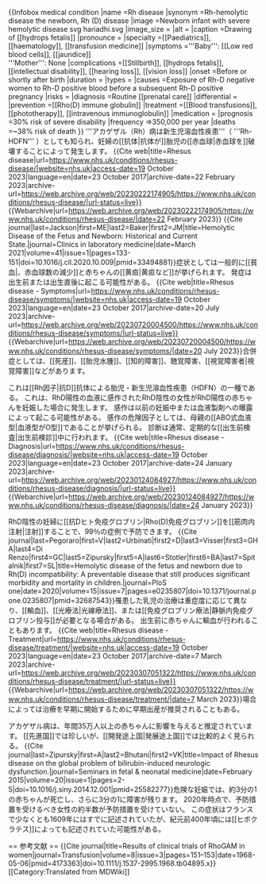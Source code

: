 
{{Infobox medical condition
|name             =Rh disease
|synonym          =Rh-hemolytic disease the newborn, Rh (D) disease<ref name=Jack2021/>
|image            =Newborn infant with severe hemolytic disease svg hariadhi.svg
|image_size       =
|alt              =
|caption          =Drawing of [[hydrops fetalis]]
|pronounce        =
|specialty        =[[Paediatrics]], [[haematology]], [[transfusion medicine]]
|symptoms         ='''Baby''': [[Low red blood cells]], [[jaundice]]<ref name=NHS2023/><br>'''Mother''': None<ref name=NHS2023/>
|complications    =[[Stillbirth]], [[hydrops fetalis]], [[intellectual disability]], [[hearing loss]], [[vision loss]]<ref name=NHS2023/><ref name=Jack2021/>
|onset            =Before or shortly after birth<ref name=NHS2023Sym/>
|duration         =
|types            =
|causes           =Exposure of Rh-D negative women to Rh-D positive blood before a subsequent Rh-D positive pregnancy<ref name=NHS2023/>
|risks            =
|diagnosis        =Routine [[prenatal care]]<ref name=NHS2023Diag/>
|differential     =
|prevention       =[[Rho(D) immune globulin]]<ref name=NHS2023/>
|treatment        =[[Blood transfusions]], [[phototherapy]], [[intravenous immunoglobulin]]<ref name=NHS2023/>
|medication       =
|prognosis        =30% risk of severe disability<ref name=Zip2015/>
|frequency        =>350,000 per year<ref name=Zip2015/>
|deaths           =~38% risk of death<ref name=Zip2015/>
}}
'''アカゲザル（Rh）病は新生児溶血性疾患'''（ '''Rh-HDFN''' ）としても知られ、妊婦の[[抗体|抗体が]]胎児の[[赤血球|赤血球を]]破壊することによって発生します。 <ref name="NHS2023">{{Cite web|title=Rhesus disease|url=https://www.nhs.uk/conditions/rhesus-disease/|website=nhs.uk|access-date=19 October 2023|language=en|date=23 October 2017|archive-date=22 February 2023|archive-url=https://web.archive.org/web/20230222174905/https://www.nhs.uk/conditions/rhesus-disease/|url-status=live}} {{Webarchive|url=https://web.archive.org/web/20230222174905/https://www.nhs.uk/conditions/rhesus-disease/|date=22 February 2023}}</ref> <ref name="Jack2021">{{Cite journal|last=Jackson|first=ME|last2=Baker|first2=JM|title=Hemolytic Disease of the Fetus and Newborn: Historical and Current State.|journal=Clinics in laboratory medicine|date=March 2021|volume=41|issue=1|pages=133-151|doi=10.1016/j.cll.2020.10.009|pmid=33494881}}</ref>症状としては一般的に[[貧血|、赤血球数の減少]]と赤ちゃんの[[黄疸|黄疸など]]が挙げられます。 <ref name="NHS2023" />発症は出生前または出生直後に起こる可能性がある。 <ref name="NHS2023Sym">{{Cite web|title=Rhesus disease - Symptoms|url=https://www.nhs.uk/conditions/rhesus-disease/symptoms/|website=nhs.uk|access-date=19 October 2023|language=en|date=23 October 2017|archive-date=20 July 2023|archive-url=https://web.archive.org/web/20230720004500/https://www.nhs.uk/conditions/rhesus-disease/symptoms/|url-status=live}} {{Webarchive|url=https://web.archive.org/web/20230720004500/https://www.nhs.uk/conditions/rhesus-disease/symptoms/|date=20 July 2023}}</ref>合併症としては、[[死産]]、[[胎児水腫]]、[[知的障害]]、聴覚障害、[[視覚障害者|視覚障害]]などがあります。 <ref name="NHS2023" /> <ref name="Jack2021" />

これは[[Rh因子|抗D]]抗体による胎児・新生児溶血性疾患（HDFN）の一種である。 <ref name="Jack2021" />これは、RhD陽性の血液に感作されたRhD陰性の女性がRhD陽性の赤ちゃんを妊娠した場合に発生します。 <ref name="NHS2023" />感作は以前の妊娠中または血液製剤への曝露によって起こる可能性がある。 <ref name="Jack2021" />感作の危険因子としては、母親の[[ABO式血液型|血液型がO型]]であることが挙げられる。 <ref name="Jack2021" />診断は通常、定期的な[[出生前検査|出生前検診]]中に行われます。 <ref name="NHS2023Diag">{{Cite web|title=Rhesus disease - Diagnosis|url=https://www.nhs.uk/conditions/rhesus-disease/diagnosis/|website=nhs.uk|access-date=19 October 2023|language=en|date=23 October 2017|archive-date=24 January 2023|archive-url=https://web.archive.org/web/20230124084927/https://www.nhs.uk/conditions/rhesus-disease/diagnosis/|url-status=live}} {{Webarchive|url=https://web.archive.org/web/20230124084927/https://www.nhs.uk/conditions/rhesus-disease/diagnosis/|date=24 January 2023}}</ref>

RhD陰性の妊婦に[[抗Dヒト免疫グロブリン|Rho(D)免疫グロブリン]]を[[筋肉内注射|注射]]することで、99％の症例で予防できます。 <ref name="NHS2023" /> <ref name="Peg2020">{{Cite journal|last=Pegoraro|first=V|last2=Urbinati|first2=D|last3=Visser|first3=GHA|last4=Di Renzo|first4=GC|last5=Zipursky|first5=A|last6=Stotler|first6=BA|last7=Spitalnik|first7=SL|title=Hemolytic disease of the fetus and newborn due to Rh(D) incompatibility: A preventable disease that still produces significant morbidity and mortality in children.|journal=PloS one|date=2020|volume=15|issue=7|pages=e0235807|doi=10.1371/journal.pone.0235807|pmid=32687543}}</ref>罹患した乳児の治療は重症度に応じて異なり、[[輸血]]、[[光療法|光線療法]]、または[[免疫グロブリン療法|静脈内免疫グロブリン投与]]が必要となる場合がある。 <ref name="NHS2023" /> <ref name="NHS2023Tx" />出生前に赤ちゃんに輸血が行われることもあります。 <ref name="NHS2023Tx">{{Cite web|title=Rhesus disease - Treatment|url=https://www.nhs.uk/conditions/rhesus-disease/treatment/|website=nhs.uk|access-date=19 October 2023|language=en|date=23 October 2017|archive-date=7 March 2023|archive-url=https://web.archive.org/web/20230307051322/https://www.nhs.uk/conditions/rhesus-disease/treatment/|url-status=live}} {{Webarchive|url=https://web.archive.org/web/20230307051322/https://www.nhs.uk/conditions/rhesus-disease/treatment/|date=7 March 2023}}</ref>場合によっては治療を早期に開始するために早期出産が推奨されることもある。 <ref name="NHS2023Tx" />

アカゲザル病は、年間35万人以上の赤ちゃんに影響を与えると推定されています。 <ref name="Zip2015" />[[先進国]]では珍しいが、[[開発途上国|発展途上国]]では比較的よく見られる。 <ref name="NHS2023" /> <ref name="Zip2015">{{Cite journal|last=Zipursky|first=A|last2=Bhutani|first2=VK|title=Impact of Rhesus disease on the global problem of bilirubin-induced neurologic dysfunction.|journal=Seminars in fetal & neonatal medicine|date=February 2015|volume=20|issue=1|pages=2-5|doi=10.1016/j.siny.2014.12.001|pmid=25582277}}</ref>危険な妊娠では、約3分の1の赤ちゃんが死亡し、さらに3分の1に障害が残ります。 <ref name="Zip2015" /> 2020年時点で、予防措置を受けるべき女性の約半数が予防措置を受けていない。 <ref name="Peg2020" />この症状はフランスで少なくとも1609年にはすでに記述されていたが、紀元前400年頃には[[ヒポクラテス]]によっても記述されていた可能性がある。 <ref name="Jack2021" />

== 参考文献 ==
<ref>{{Cite journal|title=Results of clinical trials of RhoGAM in women|journal=Transfusion|volume=8|issue=3|pages=151–153|date=1968-05-06|pmid=4173363|doi=10.1111/j.1537-2995.1968.tb04895.x}}</ref>
<references />
[[Category:Translated from MDWiki]]
